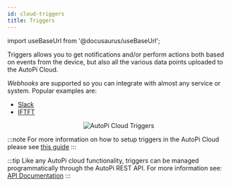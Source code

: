 ```yaml
---
id: cloud-triggers
title: Triggers
---
```


import useBaseUrl from '@docusaurus/useBaseUrl';

Triggers allows you to get notifications and/or perform actions both based on events from the device, but also all the various data points uploaded to the AutoPi Cloud.

_Webhooks_ are supported so you can integrate with almost any service or system. Popular examples are:

  - [Slack](https://slack.com)
  - [IFTFT](https://ifttt.com)

<p align="center">
  <img src={useBaseUrl('/img/cloud/triggers.jpg')} alt="AutoPi Cloud Triggers"/>
</p>

:::note
For more information on how to setup triggers in the AutoPi Cloud please see [this guide](../guides/a_guide_to_triggers.md)
:::

:::tip
Like any AutoPi cloud functionality, triggers can be managed programmatically through the AutoPi REST API. For more information see: [API Documentation](https://api.autopi.io/#automation)
:::